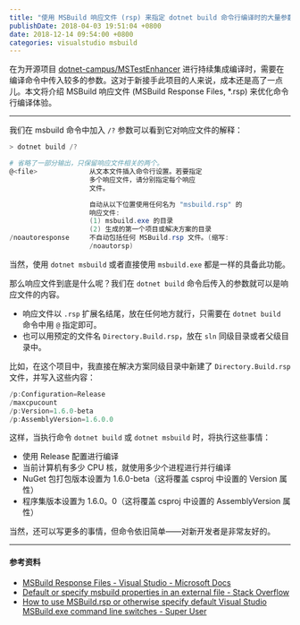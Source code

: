 ```yaml
---
title: "使用 MSBuild 响应文件 (rsp) 来指定 dotnet build 命令行编译时的大量参数"
publishDate: 2018-04-03 19:51:04 +0800
date: 2018-12-14 09:54:00 +0800
categories: visualstudio msbuild
---
```


在为开源项目 [dotnet-campus/MSTestEnhancer](https://github.com/dotnet-campus/MSTestEnhancer/) 进行持续集成编译时，需要在编译命令中传入较多的参数。这对于新接手此项目的人来说，成本还是高了一点儿。本文将介绍 MSBuild 响应文件 (MSBuild Response Files, *.rsp) 来优化命令行编译体验。

---

我们在 msbuild 命令中加入 `/?` 参数可以看到它对响应文件的解释：

```powershell
> dotnet build /?

# 省略了一部分输出，只保留响应文件相关的两个。
@<file>             从文本文件插入命令行设置。若要指定
                    多个响应文件，请分别指定每个响应
                    文件。

                    自动从以下位置使用任何名为 "msbuild.rsp" 的
                    响应文件:
                    (1) msbuild.exe 的目录
                    (2) 生成的第一个项目或解决方案的目录
/noautoresponse     不自动包括任何 MSBuild.rsp 文件。(缩写:
                    /noautorsp)
```

当然，使用 `dotnet msbuild` 或者直接使用 `msbuild.exe` 都是一样的具备此功能。

那么响应文件到底是什么呢？我们在 `dotnet build` 命令后传入的参数就可以是响应文件的内容。

- 响应文件以 `.rsp` 扩展名结尾，放在任何地方就行，只需要在 `dotnet build` 命令中用 `@` 指定即可。
- 也可以用预定的文件名 `Directory.Build.rsp`，放在 `sln` 同级目录或者父级目录中。

比如，在这个项目中，我直接在解决方案同级目录中新建了 `Directory.Build.rsp` 文件，并写入这些内容：

```powershell
/p:Configuration=Release
/maxcpucount
/p:Version=1.6.0-beta
/p:AssemblyVersion=1.6.0.0
```

这样，当执行命令 `dotnet build` 或 `dotnet msbuild` 时，将执行这些事情：

- 使用 Release 配置进行编译
- 当前计算机有多少 CPU 核，就使用多少个进程进行并行编译
- NuGet 包打包版本设置为 1.6.0-beta（这将覆盖 csproj 中设置的 Version 属性）
- 程序集版本设置为 1.6.0。0（这将覆盖 csproj 中设置的 AssemblyVersion 属性）

当然，还可以写更多的事情，但命令依旧简单——对新开发者是非常友好的。

---

#### 参考资料

- [MSBuild Response Files - Visual Studio - Microsoft Docs](https://docs.microsoft.com/en-us/visualstudio/msbuild/msbuild-response-files?wt.mc_id=MVP)
- [Default or specify msbuild properties in an external file - Stack Overflow](https://stackoverflow.com/a/20414366/6233938)
- [How to use MSBuild.rsp or otherwise specify default Visual Studio MSBuild.exe command line switches - Super User](https://superuser.com/questions/764631/how-to-use-msbuild-rsp-or-otherwise-specify-default-visual-studio-msbuild-exe-co)
